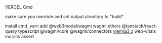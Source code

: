 VERCEL Cmd

make sure you override and set output directory to "build"

install cmd, yarn add @web3modal/wagmi wagmi ethers @tanstack/react-query typescript @wagmi/core @wagmi/connectors viem@2.x web-vitals moralis assert
